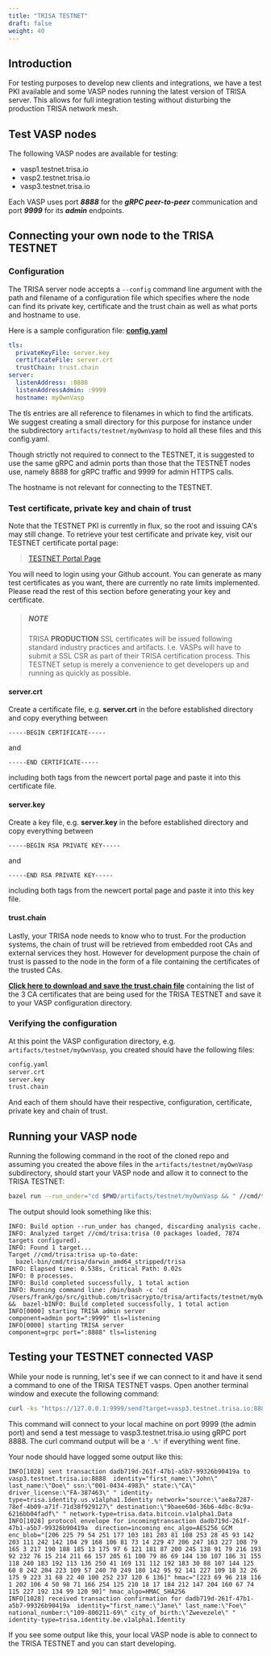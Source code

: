 ```yaml
---
title: "TRISA TESTNET"
draft: false
weight: 40
---
```


## Introduction

For testing purposes to develop new clients and integrations, we have a test PKI available and some VASP nodes
running the latest version of TRISA server. This allows for full integration testing without disturbing the
production TRISA network mesh.

## Test VASP nodes

The following VASP nodes are available for testing:

* vasp1.testnet.trisa.io
* vasp2.testnet.trisa.io
* vasp3.testnet.trisa.io

Each VASP uses port _**8888**_ for the _**gRPC peer-to-peer**_ communication and port _**9999**_ for its _**admin**_ endpoints.


## Connecting your own node to the TRISA TESTNET

### Configuration

The TRISA server node accepts a `--config` command line argument with the path and filename of a configuration file which
specifies where the node can find its private key, certificate and the trust chain as well as what ports and
hostname to use.

Here is a sample configuration file: **[config.yaml](/testnet/config/config.yaml)**

```yaml
tls:
  privateKeyFile: server.key
  certificateFile: server.crt
  trustChain: trust.chain
server:
  listenAddress: :8888
  listenAddressAdmin: :9999
  hostname: myOwnVasp
```

The tls entries are all reference to filenames in which to find the artificats. We suggest creating a small directory
for this purpose for instance under the subdirectory `artifacts/testnet/myOwnVasp` to hold all these files and this config.yaml.

Though strictly not required to connect to the TESTNET, it is suggested to use the same gRPC and admin ports than those
that the TESTNET nodes use, namely 8888 for gRPC traffic and 9999 for admin HTTPS calls.

The hostname is not relevant for connecting to the TESTNET.




### Test certificate, private key and chain of trust

Note that the TESTNET PKI is currently in flux, so the root and issuing CA's may still change. To retrieve your
test certificate and private key, visit our TESTNET certificate portal page:

> [TESTNET Portal Page](http://testnet.trisa.io)

You will need to login using your Github account. You can generate as many test certificates as you want,
there are currently no rate limits implemented. Please read the rest of this section before generating your
key and certificate.

> ##### NOTE
> TRISA **PRODUCTION** SSL certificates will be issued following standard industry practices and artifacts.
> I.e. VASPs will have to submit a SSL CSR as part of their TRISA certification process.
> This TESTNET setup is merely a convenience to get developers up and running as quickly as possible.


#### server.crt

Create a certificate file, e.g. **server.crt** in the before established directory and copy everything between
```
-----BEGIN CERTIFICATE-----
```
and
```
-----END CERTIFICATE-----
```
including both tags from the newcert portal page and paste it into this certificate file.

#### server.key

Create a key file, e.g. **server.key** in the before established directory and copy everything between
```
-----BEGIN RSA PRIVATE KEY-----
```
and
```
-----END RSA PRIVATE KEY-----
```
including both tags from the newcert portal page and paste it into this key file.

#### trust.chain

Lastly, your TRISA node needs to know who to trust. For the production systems, the chain of trust will be retrieved
from embedded root CAs and external services they host. However for development purpose the chain of trust is passed
to the node in the form of a file containing the certificates of the trusted CAs.

[**Click here to download and save the trust.chain file**](/testnet/config/trust.chain) containing the list of the 3 CA certificates that are being used for the TRISA TESTNET and save it to your VASP configuration directory.


### Verifying the configuration

At this point the VASP configuration directory, e.g. `artifacts/testnet/myOwnVasp`, you created should have the following files:
```bash
config.yaml
server.crt
server.key
trust.chain
```

And each of them should have their respective, configuration, certificate, private key and chain of trust.




## Running your VASP node

Running the following command in the root of the cloned repo and assuming you created the above files in the
`artifacts/testnet/myOwnVasp` subdirectory, should start your VASP node and allow it to connect to the TRISA
TESTNET:

```bash
bazel run --run_under="cd $PWD/artifacts/testnet/myOwnVasp && " //cmd/trisa -- server --config config.yaml
```

The output should look something like this:

```
INFO: Build option --run_under has changed, discarding analysis cache.
INFO: Analyzed target //cmd/trisa:trisa (0 packages loaded, 7874 targets configured).
INFO: Found 1 target...
Target //cmd/trisa:trisa up-to-date:
  bazel-bin/cmd/trisa/darwin_amd64_stripped/trisa
INFO: Elapsed time: 0.538s, Critical Path: 0.02s
INFO: 0 processes.
INFO: Build completed successfully, 1 total action
INFO: Running command line: /bin/bash -c 'cd /Users/frank/go/src/github.com/trisacrypto/trisa/artifacts/testnet/myOwnVasp &&  bazel-bINFO: Build completed successfully, 1 total action
INFO[0000] starting TRISA admin server                   component=admin port=":9999" tls=listening
INFO[0000] starting TRISA server                         component=grpc port=":8888" tls=listening
```



## Testing your TESTNET connected VASP
While your node is running, let's see if we can connect to it and have it send a command to one of the TRISA
TESTNET vasps. Open another terminal window and execute the following command:

```bash
curl -ks "https://127.0.0.1:9999/send?target=vasp3.testnet.trisa.io:8888"
```
This command will connect to your local machine on port 9999 (the admin port) and send a test message to vasp3.testnet.trisa.io
using gRPC port 8888. The curl command output will be a `'.%'` if everything went fine.

Your node should have logged some output like this:

```
INFO[1028] sent transaction dadb719d-261f-47b1-a5b7-99326b90419a to vasp3.testnet.trisa.io:8888  identity="first_name:\"John\" last_name:\"Doe\" ssn:\"001-0434-4983\" state:\"CA\" driver_license:\"FA-387463\" " identity-type=trisa.identity.us.v1alpha1.Identity network="source:\"ae8a7287-78ef-4b09-a71f-71d38f929127\" destination:\"9baee60d-36b6-4dbc-8c9a-6216bb04fadf\" " network-type=trisa.data.bitcoin.v1alpha1.Data
INFO[1028] protocol envelope for incomingtransaction dadb719d-261f-47b1-a5b7-99326b90419a  direction=incoming enc_algo=AES256_GCM enc_blob="[206 225 79 54 251 177 103 181 203 81 108 253 28 45 93 142 203 111 242 142 104 29 168 106 81 73 14 229 47 206 247 163 227 108 79 165 3 217 190 188 185 13 175 97 6 121 181 87 200 245 138 91 79 216 193 92 232 76 15 214 211 66 157 205 61 100 79 86 69 144 130 107 186 31 155 118 240 183 192 113 136 250 41 169 131 112 192 183 30 88 107 144 125 60 8 242 204 223 109 57 240 70 249 180 142 95 92 141 227 109 18 32 26 175 9 223 31 68 22 40 100 252 237 120 6 136]" hmac="[223 69 96 218 116 1 202 106 4 50 98 71 166 254 125 210 18 17 184 212 147 204 160 67 74 115 227 192 134 99 120 90]" hmac_algo=HMAC_SHA256
INFO[1028] received transaction confirmation for dadb719d-261f-47b1-a5b7-99326b90419a  identity="first_name:\"Jane\" last_name:\"Foe\" national_number:\"109-800211-69\" city_of_birth:\"Zwevezele\" " identity-type=trisa.identity.be.v1alpha1.Identity
```

If you see some output like this, your local VASP node is able to connect to the TRISA TESTNET and you can start developing.
